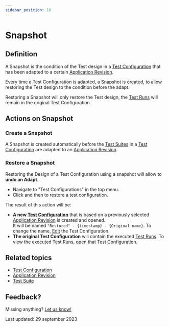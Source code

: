 ```yaml
---
sidebar_position: 16
---
```


# Snapshot

## Definition

A Snapshot is the condition of the Test design in a [Test Configuration](test-configuration) that has been adapted to a certain [Application Revision](application-revision).

Every time a Test Configuration is adapted, a Snapshot is created, to allow restoring the Test design to the condition before the adapt.

Restoring a Snapshot will only restore the Test design, the [Test Runs](test-run) will remain in the original Test Configuration.

## Actions on Snapshot

### Create a Snapshot

A Snapshot is created automatically before the [Test Suites](test-suite) in a [Test Configuration](test-configuration) are adapted to an [Application Revision](application-revision).

### Restore a Snapshot

Restoring the Design of a Test Configuration using a snapshot will allow to **undo an Adapt**. 

- Navigate to "Test Configurations" in the top menu.
- Click <i class="fas fa-ellipsis"></i> and then <i class="fa-light fa-clock-rotate-left"></i> to restore a test configuration.

The result of this action will be:
- **A new [Test Configuration](test-configuration)** that is based on a previously selected [Application Revision](application-revision) is created and opened. <br/>It will be named `"Restored" - {timestamp} - {Original name}`. To change the name, [Edit](test-configuration#edit-a-test-configuration) the Test Configuration.
- **The original Test Configuration** will contain the executed [Test Runs](test-run). To view the executed Test Runs, open that Test Configuration.

## Related topics
- [Test Configuration](test-configuration)
- [Application Revision](application-revision)
- [Test Suite](test-suite)

## Feedback?
Missing anything? [Let us know!](mailto:support@menditect.com)

Last updated: 29 september 2023